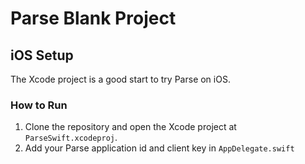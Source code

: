 # Parse Blank Project

## iOS Setup

The Xcode project is a good start to try Parse on iOS.

### How to Run

1. Clone the repository and open the Xcode project at `ParseSwift.xcodeproj`.
2. Add your Parse application id and client key in `AppDelegate.swift`

